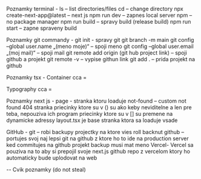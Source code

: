 Poznamky terminal - 
	ls – list directories/files
	cd – change directory
	npx create-next-app@latest – next js
	npm run dev – zapnes local server
	npm – no package manager
	npm run build – spravy build (release build)
	npm run start – zapne spraveny build
    

Poznamky git commandy -
	git init - spravy git
	git branch -m main 
	git config –global user.name „(meno moje)“ – spoji meno
	git config –global user.email „(moj mail)“ – spoji mail
	git remote add origin (git hub project link) – spoji github a projekt
	git remote -v – vypise githun link
	git add . – prida projekt na github
	
Poznamky tsx -
	Container cca = <div>
	Typography cca = <p>


Poznamky next js - 
	page  - stranka ktoru loaduje
	not-found – custom not found 404 stranka
	priecinky ktore su v () su ako keby neviditelne a len pre teba, nepouziva ich program
	priecinky ktore su v [] su premene na dynamicke adressy
    layout.tsx je base stranka ktora sa loaduje vsade

GitHub - 
	git – robi backupy projectky na ktore vies roll backnut
	github – portujes svoj naj lepsi git na github z ktore ho to ide na production server
	ked commitujes na github projekt backup musi mat meno
Vercel-
	Vercel sa pouziva na to aby si prepojil svoje next.js github repo z vercelom ktory ho 	automaticky bude uplodovat na web 

-- Cvik poznamky
(do not steal)
